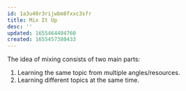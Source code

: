 ```yaml
---
id: 1a3u40r3rijwbm8fxxc3sfr
title: Mix It Up
desc: ''
updated: 1655464404760
created: 1655457380433
---
```


The idea of mixing consists of two main parts:

1. Learning the same topic from multiple angles/resources.
2. Learning different topics at the same time.
